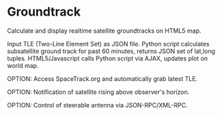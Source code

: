 Groundtrack
===========

Calculate and display realtime satellite groundtracks on HTML5 map. 

Input TLE (Two-Line Element Set) as JSON file. Python script calculates subsatellite ground track for past 60 minutes, returns JSON set of lat,long tuples. HTML5/Javascript calls Python script via AJAX, updates plot on world map.

OPTION: Access SpaceTrack.org and automatically grab latest TLE.

OPTION: Notification of satellite rising above observer's horizon.

OPTION: Control of steerable antenna via JSON-RPC/XML-RPC.